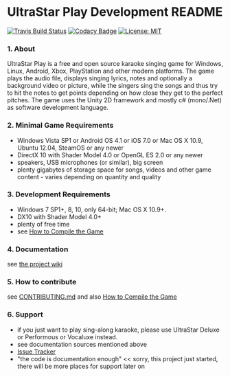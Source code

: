 # UltraStar Play Development README

[![Travis Build Status](https://travis-ci.org/UltraStar-Deluxe/Play.svg?branch=master)](https://travis-ci.org/UltraStar-Deluxe/Play)
[![Codacy Badge](https://api.codacy.com/project/badge/Grade/5eeefc3773e8405aac7332ce0e57ec86)](https://www.codacy.com/app/UltraStar-Deluxe/Play?utm_source=github.com&amp;utm_medium=referral&amp;utm_content=UltraStar-Deluxe/Play&amp;utm_campaign=Badge_Grade)
[![License: MIT](https://img.shields.io/badge/License-MIT-yellow.svg)](https://github.com/UltraStar-Deluxe/Play/blob/master/LICENSE)

### 1. About
UltraStar Play is a free and open source karaoke singing game for Windows, Linux, Android, Xbox, PlayStation and other modern platforms. The game plays the audio file, displays singing lyrics, notes and optionally a background video or picture, while the singers sing the songs and thus try to hit the notes to get points depending on how close they get to the perfect pitches.
The game uses the Unity 2D framework and mostly c# (mono/.Net) as software development language.

### 2. Minimal Game Requirements
- Windows Vista SP1 or Android OS 4.1 or iOS 7.0 or Mac OS X 10.9, Ubuntu 12.04, SteamOS or any newer
- DirectX 10 with Shader Model 4.0 or OpenGL ES 2.0 or any newer
- speakers, USB microphones (or similar), big screen
- plenty gigabytes of storage space for songs, videos and other game content - varies depending on quantity and quality

### 3. Development Requirements
- Windows 7 SP1+, 8, 10, only 64-bit; Mac OS X 10.9+.
- DX10 with Shader Model 4.0+
- plenty of free time
- see [How to Compile the Game](https://github.com/UltraStar-Deluxe/Play/wiki/Compiling-the-game)

### 4. Documentation
see [the project wiki](https://github.com/UltraStar-Deluxe/Play/wiki)

### 5. How to contribute
see [CONTRIBUTING.md](https://github.com/UltraStar-Deluxe/Play/blob/master/CONTRIBUTING.md) and also [How to Compile the Game](https://github.com/UltraStar-Deluxe/Play/wiki/Compiling-the-game)

### 6. Support
- if you just want to play sing-along karaoke, please use UltraStar Deluxe or Performous or Vocaluxe instead.
- see documentation sources mentioned above
- [Issue Tracker](https://github.com/UltraStar-Deluxe/Play/issues)
- "the code is documentation enough" << sorry, this project just started, there will be more places for support later on
